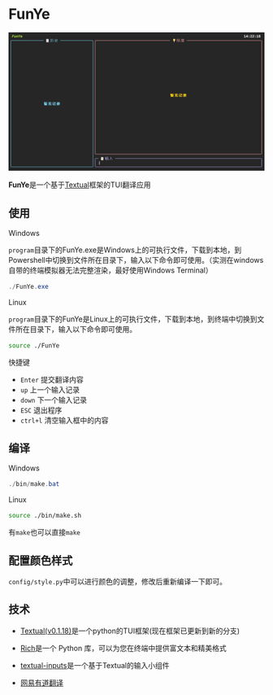 # FunYe

![screenshot](./img/show.gif)

**FunYe**是一个基于[Textual](https://github.com/Textualize/textual)框架的TUI翻译应用


## 使用

Windows

`program`目录下的FunYe.exe是Windows上的可执行文件，下载到本地，到Powershell中切换到文件所在目录下，输入以下命令即可使用。（实测在windows自带的终端模拟器无法完整渲染，最好使用Windows Terminal）

```Powershell
./FunYe.exe
```

Linux

`program`目录下的FunYe是Linux上的可执行文件，下载到本地，到终端中切换到文件所在目录下，输入以下命令即可使用。

```bash
source ./FunYe
```

快捷键

- `Enter` 提交翻译内容
- `up` 上一个输入记录
- `down` 下一个输入记录
- `ESC` 退出程序
- `ctrl+l` 清空输入框中的内容


## 编译

Windows

```powershell
./bin/make.bat
```

Linux

```bash
source ./bin/make.sh
```

有`make`也可以直接`make`


## 配置颜色样式

`config/style.py`中可以进行颜色的调整，修改后重新编译一下即可。

## 技术
- [Textual(v0.1.18)](https://github.com/Textualize/textual)是一个python的TUI框架(现在框架已更新到新的分支)

- [Rich](https://github.com/Textualize/rich)是一个 Python 库，可以为您在终端中提供富文本和精美格式

- [textual-inputs](https://github.com/sirfuzzalot/textual-inputs)是一个基于Textual的输入小组件

- [网易有道翻译](https://fanyi.youdao.com/)
